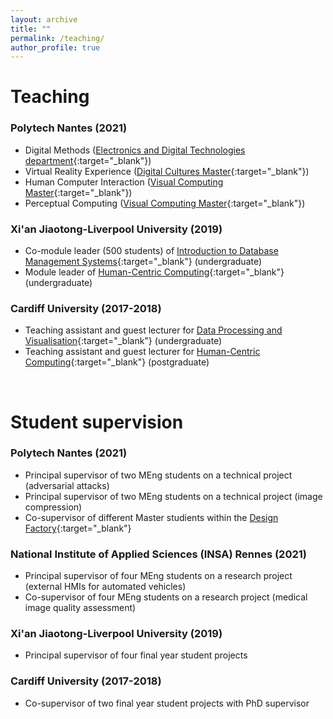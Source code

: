 ```yaml
---
layout: archive
title: ""
permalink: /teaching/
author_profile: true
---
```



Teaching
=====
### Polytech Nantes (2021) <br />
* Digital Methods ([Electronics and Digital Technologies department](https://polytech.univ-nantes.fr/fr/les-formations/cycle-ingenieur/ingenieur-electronique-et-technologies-numeriques){:target="_blank"})
* Virtual Reality Experience ([Digital Cultures Master](https://mcn.univ-nantes.fr/){:target="_blank"})
* Human Computer Interaction ([Visual Computing Master](https://polytech.univ-nantes.fr/fr/les-formations/masters-internationaux/visual-computing-masters-degree-vico){:target="_blank"})
* Perceptual Computing ([Visual Computing Master](https://polytech.univ-nantes.fr/fr/les-formations/masters-internationaux/visual-computing-masters-degree-vico){:target="_blank"})

### Xi'an Jiaotong-Liverpool University (2019) <br />
* Co-module leader (500 students) of [Introduction to Database Management Systems](http://modules.xjtlu.edu.cn/mod?mod_code=CPT103){:target="_blank"} (undergraduate)
* Module leader of [Human-Centric Computing](http://modules.xjtlu.edu.cn/MOD_CAT.aspx?mod_code=CSE214){:target="_blank"} (undergraduate)

### Cardiff University (2017-2018) <br />
* Teaching assistant and guest lecturer for [Data Processing and Visualisation](https://data.cardiff.ac.uk/legacy/grails/module/CM2105/18A.html){:target="_blank"} (undergraduate)
* Teaching assistant and guest lecturer for [Human-Centric Computing](https://data.cardiff.ac.uk/legacy/grails/module/CMT206/20A.html){:target="_blank"} (postgraduate) <br />
<br />

Student supervision
=====

### Polytech Nantes (2021) <br />
* Principal supervisor of two MEng students on a technical project (adversarial attacks)
* Principal supervisor of two MEng students on a technical project (image compression)
* Co-supervisor of different Master studients within the [Design Factory](https://www.ouestindustriescreatives.fr/formation-innovante/challenges-expe-design-factory/design-factory-nantes/){:target="_blank"} 

### National Institute of Applied Sciences (INSA) Rennes (2021) <br />
* Principal supervisor of four MEng students on a research project (external HMIs for automated vehicles)
* Co-supervisor of four MEng students on a research project (medical image quality assessment)

### Xi'an Jiaotong-Liverpool University (2019) <br />
* Principal supervisor of four final year student projects

### Cardiff University (2017-2018) <br />
* Co-supervisor of two final year student projects with PhD supervisor
